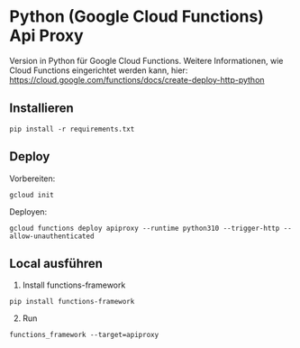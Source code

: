 # Python (Google Cloud Functions) Api Proxy

Version in Python für Google Cloud Functions. Weitere Informationen, wie Cloud Functions eingerichtet werden kann, hier: https://cloud.google.com/functions/docs/create-deploy-http-python

## Installieren
``` 
pip install -r requirements.txt
```

## Deploy
Vorbereiten:
```
gcloud init
```

Deployen:
```
gcloud functions deploy apiproxy --runtime python310 --trigger-http --allow-unauthenticated
```
## Local ausführen
1. Install functions-framework
```
pip install functions-framework
```

2. Run
```
functions_framework --target=apiproxy
```